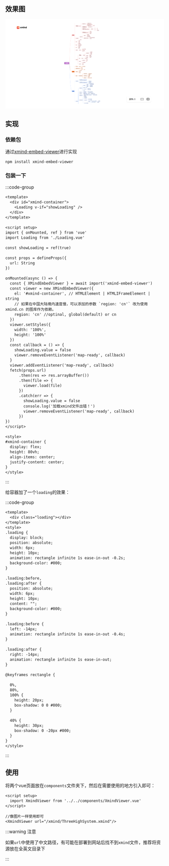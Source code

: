## 效果图

![img.png](img.png)

## 实现

### 依赖包

通过[xmind-embed-viewer](https://github.com/xmindltd/xmind-embed-viewer)进行实现

```shell
npm install xmind-embed-viewer
```

### 包装一下

:::code-group 
```vue [XmindViewer.vue]
<template>
  <div id="xmind-container">
    <Loading v-if="showLoading" />
  </div>
</template>

<script setup>
import { onMounted, ref } from 'vue'
import Loading from './Loading.vue'

const showLoading = ref(true)

const props = defineProps({
  url: String
})

onMounted(async () => {
  const { XMindEmbedViewer } = await import('xmind-embed-viewer')
  const viewer = new XMindEmbedViewer({
    el: '#xmind-container', // HTMLElement | HTMLIFrameElement | string
    // 如果在中国大陆境内速度慢，可以添加的参数 `region: 'cn'` 改为使用 xmind.cn 的图库作为依赖。
    region: 'cn' //optinal, global(default) or cn
  })
  viewer.setStyles({
    width: '100%',
    height: '100%'
  })
  const callback = () => {
    showLoading.value = false
    viewer.removeEventListener('map-ready', callback)
  }
  viewer.addEventListener('map-ready', callback)
  fetch(props.url)
      .then(res => res.arrayBuffer())
      .then(file => {
        viewer.load(file)
      })
      .catch(err => {
        showLoading.value = false
        console.log('加载xmind文件出错！')
        viewer.removeEventListener('map-ready', callback)
      })
})
</script>

<style>
#xmind-container {
  display: flex;
  height: 80vh;
  align-items: center;
  justify-content: center;
}
</style>
```
:::

给容器加了一个`loading`的效果：

:::code-group
```vue
<template>
  <div class="loading"></div>
</template>
<style>
.loading {
  display: block;
  position: absolute;
  width: 6px;
  height: 10px;
  animation: rectangle infinite 1s ease-in-out -0.2s;
  background-color: #000;
}

.loading:before,
.loading:after {
  position: absolute;
  width: 6px;
  height: 10px;
  content: "";
  background-color: #000;
}

.loading:before {
  left: -14px;
  animation: rectangle infinite 1s ease-in-out -0.4s;
}

.loading:after {
  right: -14px;
  animation: rectangle infinite 1s ease-in-out;
}

@keyframes rectangle {

  0%,
  80%,
  100% {
    height: 20px;
    box-shadow: 0 0 #000;
  }

  40% {
    height: 30px;
    box-shadow: 0 -20px #000;
  }
}
</style>
```
:::

## 使用

将两个vue页面放在`components`文件夹下，然后在需要使用的地方引入即可：

```vue
<script setup>
  import XmindViewer from '../../components/XmindViewer.vue'
</script>

//像图片一样使用即可
<XmindViewer url="/xmind/ThreeHighSystem.xmind"/>
```

:::warning 注意

如果`url`中使用了中文路径，有可能在部署到网站后找不到`xmind`文件，推荐将资源放在全英文目录下

:::
